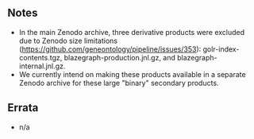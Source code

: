 ## Notes

* In the main Zenodo archive, three derivative products were excluded due to Zenodo size limitations (https://github.com/geneontology/pipeline/issues/353): golr-index-contents.tgz, blazegraph-production.jnl.gz, and blazegraph-internal.jnl.gz.
* We currently intend on making these products available in a separate Zenodo archive for these large "binary" secondary products.

## Errata

* n/a
